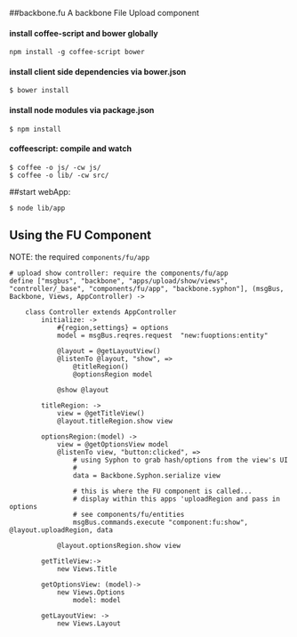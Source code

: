 ##backbone.fu
A backbone File Upload component

#### install coffee-script and bower globally
```
npm install -g coffee-script bower
```

#### install client side dependencies via bower.json
```
$ bower install
```

#### install node modules via package.json
```
$ npm install
```

#### coffeescript: compile and watch
```
$ coffee -o js/ -cw js/
$ coffee -o lib/ -cw src/
```

##start webApp:
```
$ node lib/app
```


## Using the FU Component
NOTE: the required ```components/fu/app```

```
# upload show controller: require the components/fu/app
define ["msgbus", "backbone", "apps/upload/show/views", "controller/_base", "components/fu/app", "backbone.syphon"], (msgBus, Backbone, Views, AppController) ->

    class Controller extends AppController
        initialize: ->
            #{region,settings} = options
            model = msgBus.reqres.request  "new:fuoptions:entity"

            @layout = @getLayoutView()
            @listenTo @layout, "show", =>
                @titleRegion()
                @optionsRegion model

            @show @layout

        titleRegion: ->
            view = @getTitleView()
            @layout.titleRegion.show view

        optionsRegion:(model) ->
            view = @getOptionsView model
            @listenTo view, "button:clicked", =>
                # using Syphon to grab hash/options from the view's UI
                # 
                data = Backbone.Syphon.serialize view
            
                # this is where the FU component is called...
                # display within this apps 'uploadRegion and pass in options
                # see components/fu/entities
                msgBus.commands.execute "component:fu:show", @layout.uploadRegion, data

            @layout.optionsRegion.show view

        getTitleView:->
            new Views.Title

        getOptionsView: (model)->
            new Views.Options
                model: model

        getLayoutView: ->
            new Views.Layout

```